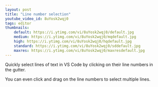 ```yaml
---
layout: post
title: "Line number selection"
youtube_video_id: 8uYosk2wqj0
tags: editor
thumbnails:
    default: https://i.ytimg.com/vi/8uYosk2wqj0/default.jpg
    medium: https://i.ytimg.com/vi/8uYosk2wqj0/mqdefault.jpg
    high: https://i.ytimg.com/vi/8uYosk2wqj0/hqdefault.jpg
    standard: https://i.ytimg.com/vi/8uYosk2wqj0/sddefault.jpg
    maxres: https://i.ytimg.com/vi/8uYosk2wqj0/maxresdefault.jpg
---
```


Quickly select lines of text in VS Code by clicking on their line numbers in the gutter.

You can even click and drag on the line numbers to select multiple lines.